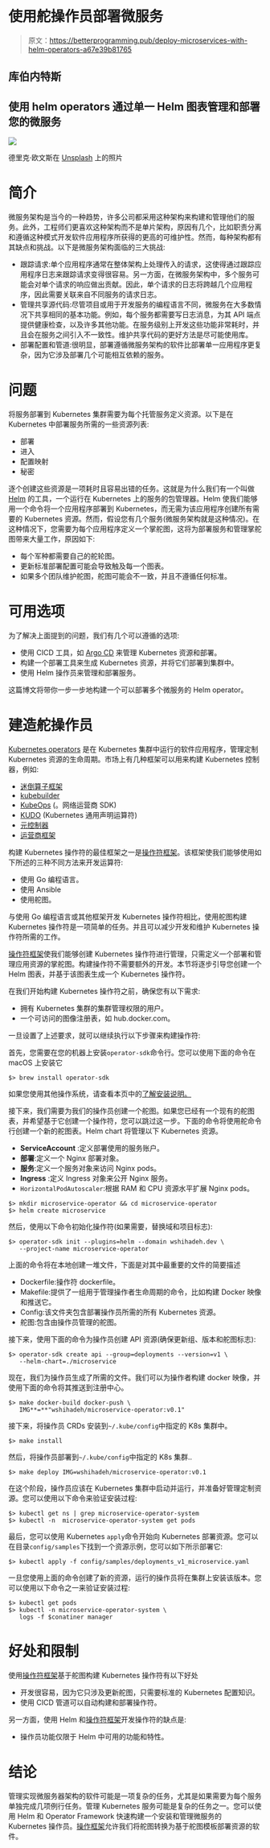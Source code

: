 # 使用舵操作员部署微服务

> 原文：<https://betterprogramming.pub/deploy-microservices-with-helm-operators-a67e39b81765>

## 库伯内特斯

## 使用 helm operators 通过单一 Helm 图表管理和部署您的微服务

![](img/6b995a59ffd546350f9411510adf6dfb.png)

德里克·欧文斯在 [Unsplash](https://unsplash.com?utm_source=medium&utm_medium=referral) 上的照片

# **简介**

微服务架构是当今的一种趋势，许多公司都采用这种架构来构建和管理他们的服务。此外，工程师们更喜欢这种架构而不是单片架构，原因有几个，比如职责分离和遵循这种模式开发软件应用程序所获得的更高的可维护性。然而，每种架构都有其缺点和挑战。以下是微服务架构面临的三大挑战:

*   跟踪请求:单个应用程序通常在整体架构上处理传入的请求，这使得通过跟踪应用程序日志来跟踪请求变得很容易。另一方面，在微服务架构中，多个服务可能会对单个请求的响应做出贡献。因此，单个请求的日志将跨越几个应用程序，因此需要关联来自不同服务的请求日志。
*   管理共享源代码:尽管项目或用于开发服务的编程语言不同，微服务在大多数情况下共享相同的基本功能。例如，每个服务都需要写日志消息，为其 API 端点提供健康检查，以及许多其他功能。在服务级别上开发这些功能非常耗时，并且会在服务之间引入不一致性。维护共享代码的更好方法是尽可能使用库。
*   部署配置和管道:很明显，部署遵循微服务架构的软件比部署单一应用程序更复杂，因为它涉及部署几个可能相互依赖的服务。

# **问题**

将服务部署到 Kubernetes 集群需要为每个托管服务定义资源。以下是在 Kubernetes 中部署服务所需的一些资源列表:

*   部署
*   进入
*   配置映射
*   秘密

逐个创建这些资源是一项耗时且容易出错的任务。这就是为什么我们有一个叫做 [Helm](https://helm.sh/) 的工具，一个运行在 Kubernetes 上的服务的包管理器。Helm 使我们能够用一个命令将一个应用程序部署到 Kubernetes，而无需为该应用程序创建所有需要的 Kubernetes 资源。然而，假设您有几个服务(微服务架构就是这种情况)。在这种情况下，您需要为每个应用程序定义一个掌舵图，这将为部署服务和管理掌舵图带来大量工作，原因如下:

*   每个军种都需要自己的舵轮图。
*   更新标准部署配置可能会导致触及每一个图表。
*   如果多个团队维护舵图，舵图可能会不一致，并且不遵循任何标准。

# **可用选项**

为了解决上面提到的问题，我们有几个可以遵循的选项:

*   使用 CICD 工具，如 [Argo CD](https://argo-cd.readthedocs.io/en) 来管理 Kubernetes 资源和部署。
*   构建一个部署工具来生成 Kubernetes 资源，并将它们部署到集群中。
*   使用 Helm 操作员来管理和部署服务。

这篇博文将带你一步一步地构建一个可以部署多个微服务的 Helm operator。

# **建造舵操作员**

[Kubernetes operators](https://kubernetes.io/docs/concepts/extend-kubernetes/operator/) 是在 Kubernetes 集群中运行的软件应用程序，管理定制 Kubernetes 资源的生命周期。市场上有几种框架可以用来构建 Kubernetes 控制器，例如:

*   [迷倒算子框架](https://juju.is/)
*   [kubebuilder](https://book.kubebuilder.io/)
*   [KubeOps](https://buehler.github.io/dotnet-operator-sdk/) (。网络运营商 SDK)
*   [KUDO](https://kudo.dev/) (Kubernetes 通用声明运算符)
*   [元控制器](https://metacontroller.github.io/metacontroller/intro.html)
*   [运营商框架](https://operatorframework.io/)

构建 Kubernetes 操作符的最佳框架之一是[操作符框架](https://operatorframework.io/)。该框架使我们能够使用如下所述的三种不同方法来开发运算符:

*   使用 Go 编程语言。
*   使用 Ansible
*   使用舵图。

与使用 Go 编程语言或其他框架开发 Kubernetes 操作符相比，使用舵图构建 Kubernetes 操作符是一项简单的任务。并且可以减少开发和维护 Kubernetes 操作符所需的工作。

[操作符框架](https://operatorframework.io/)使我们能够创建 Kubernetes 操作符进行管理，只需定义一个部署和管理应用资源的掌舵图。构建操作符不需要额外的开发。本节将逐步引导您创建一个 Helm 图表，并基于该图表生成一个 Kubernetes 操作符。

在我们开始构建 Kubernetes 操作符之前，确保您有以下需求:

*   拥有 Kubernetes 集群的集群管理权限的用户。
*   一个可访问的图像注册表，如 hub.docker.com。

一旦设置了上述要求，就可以继续执行以下步骤来构建操作符:

首先，您需要在您的机器上安装`operator-sdk`命令行。您可以使用下面的命令在 macOS 上安装它

```
$> brew install operator-sdk
```

如果您使用其他操作系统，请查看本页中的[了解安装说明。](https://sdk.operatorframework.io/docs/installation/)

接下来，我们需要为我们的操作员创建一个舵图。如果您已经有一个现有的舵图表，并希望基于它创建一个操作符，您可以跳过这一步。下面的命令将使用舵命令行创建一个新的舵图表。Helm chart 将管理以下 Kubernetes 资源。

*   **ServiceAccount** :定义部署使用的服务账户。
*   **部署**:定义一个 Nginx 部署对象。
*   **服务**:定义一个服务对象来访问 Nginx pods。
*   **Ingress** :定义 Ingress 对象来公开 Nginx 服务。
*   `HorizontalPodAutoscaler`:根据 RAM 和 CPU 资源水平扩展 Nginx pods。

```
$> mkdir microservice-operator && cd microservice-operator
$> helm create microservice
```

然后，使用以下命令初始化操作符(如果需要，替换域和项目标志):

```
$> operator-sdk init --plugins=helm --domain wshihadeh.dev \
   --project-name microservice-operator
```

上面的命令将在本地创建一堆文件，下面是对其中最重要的文件的简要描述

*   Dockerfile:操作符 dockerfile。
*   Makefile:提供了一组用于管理操作者生命周期的命令，比如构建 Docker 映像和推送它。
*   Config:该文件夹包含部署操作员所需的所有 Kubernetes 资源。
*   舵图:包含由操作员管理的舵图。

接下来，使用下面的命令为操作员创建 API 资源(确保更新组、版本和舵图标志):

```
$> operator-sdk create api --group=deployments --version=v1 \
   --helm-chart=./microservice
```

现在，我们为操作员生成了所需的文件。我们可以为操作者构建 docker 映像，并使用下面的命令将其推送到注册中心。

```
$> make docker-build docker-push \
   IMG**=**"wshihadeh/microservice-operator:v0.1"
```

接下来，将操作员 CRDs 安装到`~/.kube/config`中指定的 K8s 集群中。

```
$> make install
```

然后，将操作员部署到`~/.kube/config`中指定的 K8s 集群..

```
$> make deploy IMG=wshihadeh/microservice-operator:v0.1
```

在这个阶段，操作员应该在 Kubernetes 集群中启动并运行，并准备好管理定制资源。您可以使用以下命令来验证安装过程:

```
$> kubectl get ns | grep microservice-operator-system
$> kubectl -n  microservice-operator-system get pods
```

最后，您可以使用 Kubernetes `apply`命令开始向 Kubernetes 部署资源。您可以在目录`config/samples`下找到一个资源示例，您可以如下所示部署它:

```
$> kubectl apply -f config/samples/deployments_v1_microservice.yaml
```

一旦您使用上面的命令创建了新的资源，运行的操作员将在集群上安装该版本。您可以使用以下命令之一来验证安装过程:

```
$> kubectl get pods
$> kubectl -n microservice-operator-system \
   logs -f $conatiner manager
```

# **好处和限制**

使用[操作符框架](https://operatorframework.io/)基于舵图构建 Kubernetes 操作符有以下好处

*   开发很容易，因为它只涉及更新舵图，只需要标准的 Kubernetes 配置知识。
*   使用 CICD 管道可以自动构建和部署操作符。

另一方面，使用 Helm 和[操作符框架](https://operatorframework.io/)开发操作符的缺点是:

*   操作员功能仅限于 Helm 中可用的功能和特性。

# **结论**

管理实现微服务器架构的软件可能是一项复杂的任务，尤其是如果需要为每个服务单独完成几项例行任务。管理 Kubernetes 服务可能是复杂的任务之一。您可以使用 Helm 和 Operator Framework 快速构建一个安装和管理微服务的 Kubernetes 操作员。[操作框架](https://operatorframework.io/)允许我们将舵图转换为基于舵图模板部署资源的软件。